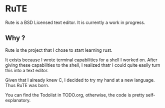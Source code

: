# RuTE

Rute is a BSD Licensed text editor. It is currently a work in progress.

## Why ?

Rute is the project that I chose to start learning rust.

It exists because I wrote terminal capabilities for a shell I worked on. After giving these capabilities to the shell, I realized thatr I could quite easily turn this into a text editor.

Given that I already knew C, I decided to try my hand at a new language. Thus RuTE was born.

You can find the Todolist in TODO.org, otherwise, the code is pretty self-explanatory.
